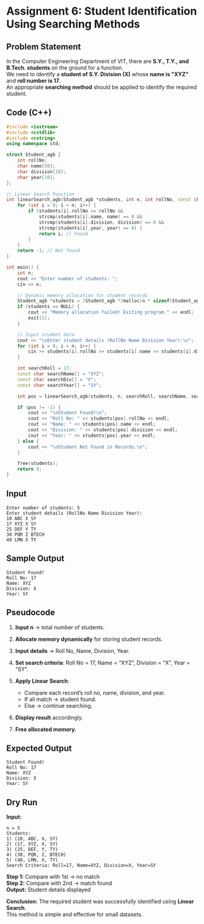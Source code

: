 # Assignment 6: Student Identification Using Searching Methods

## Problem Statement
In the Computer Engineering Department of VIT, there are **S.Y., T.Y., and B.Tech. students** on the ground for a function.  
We need to identify a **student of S.Y. Division (X)** whose **name is "XYZ"** and **roll number is 17**.  
An appropriate **searching method** should be applied to identify the required student.

## Code (C++)
```cpp
#include <iostream>
#include <cstdlib>
#include <cstring>
using namespace std;

struct Student_agb {
    int rollNo;
    char name[50];
    char division[10];
    char year[10];
};

// Linear Search Function
int linearSearch_agb(Student_agb *students, int n, int rollNo, const char *name, const char *division, const char *year) {
    for (int i = 0; i < n; i++) {
        if (students[i].rollNo == rollNo &&
            strcmp(students[i].name, name) == 0 &&
            strcmp(students[i].division, division) == 0 &&
            strcmp(students[i].year, year) == 0) {
            return i; // Found
        }
    }
    return -1; // Not found
}

int main() {
    int n;
    cout << "Enter number of students: ";
    cin >> n;

    // Dynamic memory allocation for student records
    Student_agb *students = (Student_agb *)malloc(n * sizeof(Student_agb));
    if (students == NULL) {
        cout << "Memory allocation failed! Exiting program." << endl;
        exit(1);
    }

    // Input student data
    cout << "\nEnter student details (RollNo Name Division Year):\n";
    for (int i = 0; i < n; i++) {
        cin >> students[i].rollNo >> students[i].name >> students[i].division >> students[i].year;
    }

    int searchRoll = 17;
    const char searchName[] = "XYZ";
    const char searchDiv[] = "X";
    const char searchYear[] = "SY";

    int pos = linearSearch_agb(students, n, searchRoll, searchName, searchDiv, searchYear);

    if (pos != -1) {
        cout << "\nStudent Found!\n";
        cout << "Roll No: " << students[pos].rollNo << endl;
        cout << "Name: " << students[pos].name << endl;
        cout << "Division: " << students[pos].division << endl;
        cout << "Year: " << students[pos].year << endl;
    } else {
        cout << "\nStudent Not Found in Records.\n";
    }

    free(students);
    return 0;
}
```

## Input
```
Enter number of students: 5
Enter student details (RollNo Name Division Year):
10 ABC X SY
17 XYZ X SY
25 DEF Y TY
30 PQR Z BTECH
40 LMN X TY
```

## Sample Output
```
Student Found!
Roll No: 17
Name: XYZ
Division: X
Year: SY
```

## Pseudocode

1. **Input n** → total number of students.  

2. **Allocate memory dynamically** for storing student records. 

3. **Input details** → Roll No, Name, Division, Year.  

4. **Set search criteria**: Roll No = 17, Name = “XYZ”, Division = “X”, Year = “SY”. 

5. **Apply Linear Search**:  
   - Compare each record’s roll no, name, division, and year.  
   - If all match → student found.  
   - Else → continue searching.  
6. **Display result** accordingly.  

7. **Free allocated memory.**

## Expected Output
```
Student Found!
Roll No: 17
Name: XYZ
Division: X
Year: SY
```

## Dry Run
**Input:**
```
n = 5
Students:
1) (10, ABC, X, SY)
2) (17, XYZ, X, SY)
3) (25, DEF, Y, TY)
4) (30, PQR, Z, BTECH)
5) (40, LMN, X, TY)
Search Criteria: Roll=17, Name=XYZ, Division=X, Year=SY
```

**Step 1:** Compare with 1st → no match  
**Step 2:** Compare with 2nd → match found  
**Output:** Student details displayed

 **Conclusion:**
The required student was successfully identified using **Linear Search**.  
This method is simple and effective for small datasets.
